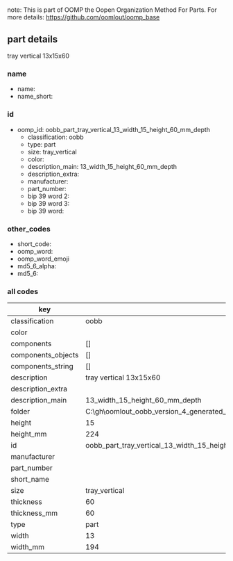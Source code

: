 #   

note: This is part of OOMP the Oopen Organization Method For Parts. For more details: https://github.com/oomlout/oomp_base

##  part details



tray vertical 13x15x60

### name
* name: 
* name_short: 
### id
* oomp_id: oobb_part_tray_vertical_13_width_15_height_60_mm_depth
  * classification: oobb
  * type: part
  * size: tray_vertical
  * color: 
  * description_main: 13_width_15_height_60_mm_depth
  * description_extra: 
  * manufacturer: 
  * part_number: 
  * bip 39 word 2: 
  * bip 39 word 3: 
  * bip 39 word: 

### other_codes
* short_code: 
* oomp_word: 
* oomp_word_emoji 
* md5_6_alpha: 
* md5_6: 









### all codes 
| key | value |  
| --- | --- |  
| classification | oobb |  
| color |  |  
| components | [] |  
| components_objects | [] |  
| components_string | [] |  
| description | tray vertical 13x15x60 |  
| description_extra |  |  
| description_main | 13_width_15_height_60_mm_depth |  
| folder | C:\gh\oomlout_oobb_version_4_generated_parts\things\oobb_part_tray_vertical_13_width_15_height_60_mm_depth |  
| height | 15 |  
| height_mm | 224 |  
| id | oobb_part_tray_vertical_13_width_15_height_60_mm_depth |  
| manufacturer |  |  
| part_number |  |  
| short_name |  |  
| size | tray_vertical |  
| thickness | 60 |  
| thickness_mm | 60 |  
| type | part |  
| width | 13 |  
| width_mm | 194 |  
